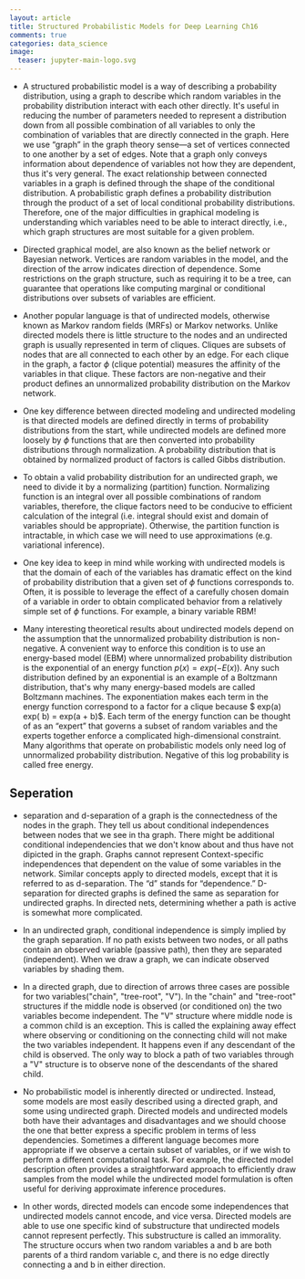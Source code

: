 ```yaml
---
layout: article
title: Structured Probabilistic Models for Deep Learning Ch16
comments: true
categories: data_science
image:
  teaser: jupyter-main-logo.svg
---
```


- A structured probabilistic model is a way of describing a probability distribution, using a graph to describe which random variables in the probability distribution interact with each other directly. It's useful in reducing the number of parameters needed to represent a distribution down from all possible combination of all variables to only the combination of variables that are directly connected in the graph. Here we use “graph” in the graph theory sense—a set of vertices connected to one another by a set of edges. Note that a graph only conveys information about dependence of variables not how they are dependent, thus it's very general. The exact relationship between connected variables in a graph is defined through the shape of the conditional distribution. A probabilistic graph defines a probability distribution through the product of a set of local conditional probability distributions. Therefore, one of the major difficulties in graphical modeling is understanding which variables need to be able to interact directly, i.e., which graph structures are most suitable for a given problem. 

- Directed graphical model, are also known as the belief network or Bayesian network. Vertices are random variables in the model, and the direction of the arrow indicates direction of dependence. Some restrictions on the graph structure, such as requiring it to be a tree, can guarantee that operations like computing marginal or conditional distributions over subsets of variables are efficient. 

- Another popular language is that of undirected models, otherwise known as Markov random fields (MRFs) or Markov networks. Unlike directed models there is little structure to the nodes and an undirected graph is usually represented in term of cliques. Cliques are subsets of nodes that are all connected to each other by an edge. For each clique in the graph, a factor $\phi$ (clique potential) measures the affinity of the variables in that clique.  These factors are non-negative and their product defines an unnormalized probability distribution on the Markov network. 

- One key difference between directed modeling and undirected modeling is that directed models are defined directly in terms of probability distributions from the start, while undirected models are defined more loosely by $\phi$ functions that are then converted into probability distributions through normalization. A probability distribution that is obtained by normalized product of factors is called Gibbs distribution. 

- To obtain a valid probability distribution for an undirected graph, we need to divide it by a normalizing  (partition) function. Normalizing function is an integral over all possible combinations of random variables, therefore, the clique factors need to be conducive to efficient calculation of the integral (i.e. integral should exist and domain of variables should be appropriate). Otherwise, the partition function is intractable, in which case we will need to use approximations (e.g. variational inference).

- One key idea to keep in mind while working with undirected models is that the domain of each of the variables has dramatic effect on the kind of probability distribution that a given set of $\phi$ functions corresponds to. Often, it is possible to leverage the effect of a carefully chosen domain of a variable in order to obtain complicated behavior from a relatively simple set of $\phi$ functions. For example, a binary variable RBM!

- Many interesting theoretical results about undirected models depend on the assumption that the unnormalized probability distribution is non-negative. A convenient way to enforce this condition is to use an energy-based model (EBM) where unnormalized probability distribution is the exponential of an energy function $p(x)=exp(-E(x))$. Any such distribution defined by an exponential is an example of a Boltzmann distribution, that's why many energy-based models are called Boltzmann machines. The exponentiation makes each term in the energy function correspond to a factor for a clique because $ exp(a) exp( b) = exp(a + b)$. Each term of the energy function can be thought of as an “expert” that governs a subset of random variables and the experts together enforce a complicated high-dimensional constraint. Many algorithms that operate on probabilistic models only need log of unnormalized probability distribution. Negative of this log probability is called free energy.

## Seperation
- separation and d-separation of a graph is the connectedness of the nodes in the graph. They tell us about conditional independences between nodes that we see in tha graph. There might be additional conditional independencies that we don't know about and thus have not dipicted in the graph. Graphs cannot represent Context-specific independences that dependent on the value of some variables in the network. Similar concepts apply to directed models, except that it is referred to as d-separation. The “d” stands for “dependence.” D-separation for directed graphs is defined the same as separation for undirected graphs. In directed nets, determining whether a path is active is somewhat more complicated.

- In an undirected graph, conditional independence is simply implied by the graph separation. If no path exists between two nodes, or all paths contain an observed variable (passive path), then they are separated (independent). When we draw a graph, we can indicate observed variables by shading them. 

- In a directed graph, due to direction of arrows three cases are possible for two variables("chain", "tree-root", "V").  In the "chain" and "tree-root" structures if the middle node is observed (or conditioned on) the two variables become independent. The "V" structure where middle node is a common child is an exception. This is called the explaining away effect where observing or conditioning on the connecting child will not make the two variables independent. It happens even if any descendant of the child is observed. The only way to block a path of two variables through a "V" structure is to observe none of the descendants of the shared child.

- No probabilistic model is inherently directed or undirected. Instead, some models are most easily described using a directed graph, and some using undirected graph. Directed models and undirected models both have their advantages and disadvantages and we should choose the one that better express a specific problem in terms of less dependencies. Sometimes a different language becomes more appropriate if we observe a certain subset of variables, or if we wish to perform a different computational task. For example, the directed model description often provides a straightforward approach to efficiently draw samples from the model while the undirected model formulation is often useful for deriving approximate inference procedures. 

- In other words, directed models can encode some independences that undirected models cannot encode, and vice versa. Directed models are able to use one specific kind of substructure that undirected models cannot represent perfectly. This substructure is called an immorality. The structure occurs when two random variables a and b are both parents of a third random variable c, and there is no edge directly connecting a and b in either direction.